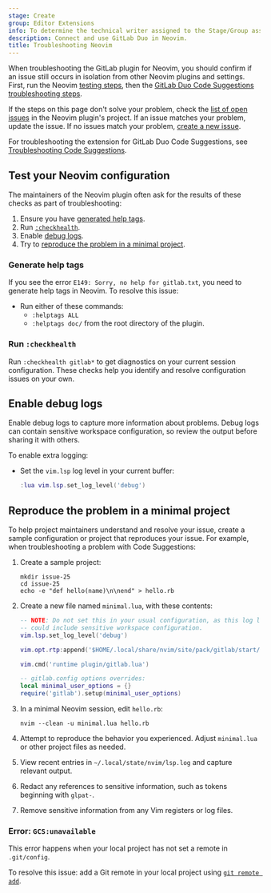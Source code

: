 ```yaml
---
stage: Create
group: Editor Extensions
info: To determine the technical writer assigned to the Stage/Group associated with this page, see https://handbook.gitlab.com/handbook/product/ux/technical-writing/#assignments
description: Connect and use GitLab Duo in Neovim.
title: Troubleshooting Neovim
---
```


When troubleshooting the GitLab plugin for Neovim, you should confirm if an issue still occurs
in isolation from other Neovim plugins and settings. First, run the Neovim [testing steps](#test-your-neovim-configuration),
then the [GitLab Duo Code Suggestions troubleshooting steps](../../user/project/repository/code_suggestions/troubleshooting.md).

If the steps on this page don't solve your problem, check the
[list of open issues](https://gitlab.com/gitlab-org/editor-extensions/gitlab.vim/-/issues/?sort=created_date&state=opened&first_page_size=100)
in the Neovim plugin's project. If an issue matches your problem, update the issue.
If no issues match your problem, [create a new issue](https://gitlab.com/gitlab-org/editor-extensions/gitlab.vim/-/issues/new).

For troubleshooting the extension for GitLab Duo Code Suggestions,
see [Troubleshooting Code Suggestions](../../user/project/repository/code_suggestions/troubleshooting.md#neovim-troubleshooting).

## Test your Neovim configuration

The maintainers of the Neovim plugin often ask for the results of these checks as part of troubleshooting:

1. Ensure you have [generated help tags](#generate-help-tags).
1. Run [`:checkhealth`](#run-checkhealth).
1. Enable [debug logs](#enable-debug-logs).
1. Try to [reproduce the problem in a minimal project](#reproduce-the-problem-in-a-minimal-project).

### Generate help tags

If you see the error `E149: Sorry, no help for gitlab.txt`, you need to generate help tags in Neovim.
To resolve this issue:

- Run either of these commands:
  - `:helptags ALL`
  - `:helptags doc/` from the root directory of the plugin.

### Run `:checkhealth`

Run `:checkhealth gitlab*` to get diagnostics on your current session configuration.
These checks help you identify and resolve configuration issues on your own.

## Enable debug logs

Enable debug logs to capture more information about problems. Debug logs can
contain sensitive workspace configuration, so review the output before sharing
it with others.

To enable extra logging:

- Set the `vim.lsp` log level in your current buffer:

  ```lua
  :lua vim.lsp.set_log_level('debug')
  ```

## Reproduce the problem in a minimal project

To help project maintainers understand and resolve your issue, create a sample
configuration or project that reproduces your issue. For example, when troubleshooting
a problem with Code Suggestions:

1. Create a sample project:

   ```plaintext
   mkdir issue-25
   cd issue-25
   echo -e "def hello(name)\n\nend" > hello.rb
   ```

1. Create a new file named `minimal.lua`, with these contents:

   ```lua
   -- NOTE: Do not set this in your usual configuration, as this log level
   -- could include sensitive workspace configuration.
   vim.lsp.set_log_level('debug')

   vim.opt.rtp:append('$HOME/.local/share/nvim/site/pack/gitlab/start/gitlab.vim')

   vim.cmd('runtime plugin/gitlab.lua')

   -- gitlab.config options overrides:
   local minimal_user_options = {}
   require('gitlab').setup(minimal_user_options)
   ```

1. In a minimal Neovim session, edit `hello.rb`:

   ```shell
   nvim --clean -u minimal.lua hello.rb
   ```

1. Attempt to reproduce the behavior you experienced. Adjust `minimal.lua` or other project files as needed.
1. View recent entries in `~/.local/state/nvim/lsp.log` and capture relevant output.
1. Redact any references to sensitive information, such as tokens beginning with `glpat-`.
1. Remove sensitive information from any Vim registers or log files.

### Error: `GCS:unavailable`

This error happens when your local project has not set a remote in `.git/config`.

To resolve this issue: add a Git remote in your local project using
[`git remote add`](../../topics/git/commands.md#git-remote-add).
